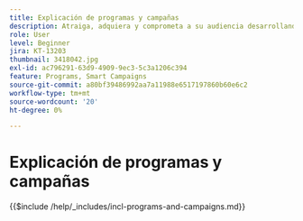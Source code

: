 ```yaml
---
title: Explicación de programas y campañas
description: Atraiga, adquiera y comprometa a su audiencia desarrollando una estrategia de marketing de contenido.
role: User
level: Beginner
jira: KT-13203
thumbnail: 3418042.jpg
exl-id: ac796291-63d9-4909-9ec3-5c3a1206c394
feature: Programs, Smart Campaigns
source-git-commit: a80bf39486992aa7a11988e6517197860b60e6c2
workflow-type: tm+mt
source-wordcount: '20'
ht-degree: 0%

---
```


# Explicación de programas y campañas

{{$include /help/_includes/incl-programs-and-campaigns.md}}
